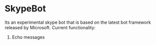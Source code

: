 # SkypeBot
Its an experimental skype bot that is based on the latest bot framework released by Microsoft. 
Current functionality:
 1) Echo messages
